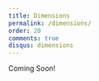 ```yaml
---
title: Dimensions
permalink: /dimensions/
order: 20
comments: true
disqus: dimensions
---
```


Coming Soon!




